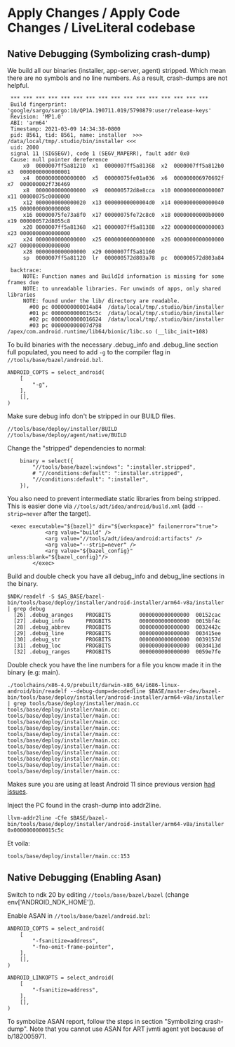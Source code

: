 # Apply Changes / Apply Code Changes / LiveLiteral codebase

## Native Debugging (Symbolizing crash-dump)

We build all our binaries (installer, app-server, agent) stripped. Which
mean there are no symbols and no line numbers. As a result, crash-dumps are
 not helpful.


```
 *** *** *** *** *** *** *** *** *** *** *** *** *** *** *** ***
 Build fingerprint: 'google/sargo/sargo:10/QP1A.190711.019/5790879:user/release-keys'
 Revision: 'MP1.0'
 ABI: 'arm64'
 Timestamp: 2021-03-09 14:34:38-0800
 pid: 8561, tid: 8561, name: installer  >>> /data/local/tmp/.studio/bin/installer <<<
 uid: 2000
 signal 11 (SIGSEGV), code 1 (SEGV_MAPERR), fault addr 0x0
 Cause: null pointer dereference
     x0  0000007ff5a81210  x1  0000007ff5a81368  x2  0000007ff5a812b0  x3  0000000000000001
     x4  0000000000000000  x5  00000075fe01a036  x6  000000006970692f  x7  000000002f736469
     x8  0000000000000000  x9  000000572d8e8cca  x10 0000000000000007  x11 00000075c0000000
     x12 0000000000000020  x13 00000000000004d0  x14 0000000000000040  x15 0000000000000008
     x16 00000075fe73a8f0  x17 00000075fe72c8c0  x18 00000000000b0000  x19 000000572d8055c8
     x20 0000007ff5a81368  x21 0000007ff5a81388  x22 0000000000000003  x23 0000000000000000
     x24 0000000000000000  x25 0000000000000000  x26 0000000000000000  x27 0000000000000000
     x28 0000000000000000  x29 0000007ff5a81160
     sp  0000007ff5a81120  lr  000000572d803a78  pc  000000572d803a84
 
 backtrace:
     NOTE: Function names and BuildId information is missing for some frames due
     NOTE: to unreadable libraries. For unwinds of apps, only shared libraries
     NOTE: found under the lib/ directory are readable.
       #00 pc 0000000000014a84  /data/local/tmp/.studio/bin/installer
       #01 pc 0000000000015c5c  /data/local/tmp/.studio/bin/installer
       #02 pc 0000000000016624  /data/local/tmp/.studio/bin/installer
       #03 pc 000000000007d798  /apex/com.android.runtime/lib64/bionic/libc.so (__libc_init+108)
```

To build binaries with the necessary .debug_info and .debug_line section full populated,
you need to add `-g` to the compiler flag in `//tools/base/bazel/android.bzl`.

```
ANDROID_COPTS = select_android(
    [
        "-g",
    ],
    [],
)
```

Make sure debug info don't be stripped in our BUILD files.

```
//tools/base/deploy/installer/BUILD
//tools/base/deploy/agent/native/BUILD
```

Change the "stripped" dependencies to normal:
```
    binary = select({
        "//tools/base/bazel:windows": ":installer.stripped",
        # "//conditions:default": ":installer.stripped",
        "//conditions:default": ":installer",
    }),
```

You also need to prevent intermediate static libraries from being stripped. This is easier done
via `//tools/adt/idea/android/build.xml` (add `--strip=never` after the target).

```
 <exec executable="${bazel}" dir="${workspace}" failonerror="true">
            <arg value="build" />
            <arg value="//tools/adt/idea/android:artifacts" />
            <arg value="--strip=never" />
            <arg value="${bazel_config}" unless:blank="${bazel_config}"/>
        </exec>
```

Build and double check you have all debug_info and debug_line sections in the binary.
```
$NDK/readelf -S $AS_BASE/bazel-bin/tools/base/deploy/installer/android-installer/arm64-v8a/installer | grep debug
  [26] .debug_aranges    PROGBITS         0000000000000000  00152cac
  [27] .debug_info       PROGBITS         0000000000000000  0015bf4c
  [28] .debug_abbrev     PROGBITS         0000000000000000  0032442c
  [29] .debug_line       PROGBITS         0000000000000000  003415ee
  [30] .debug_str        PROGBITS         0000000000000000  0039157d
  [31] .debug_loc        PROGBITS         0000000000000000  003d413d
  [32] .debug_ranges     PROGBITS         0000000000000000  0059e7fe
```

Double check you have the line numbers for a file you know made it in the binary (e.g: main).

```
./toolchains/x86-4.9/prebuilt/darwin-x86_64/i686-linux-android/bin/readelf --debug-dump=decodedline $BASE/master-dev/bazel-bin/tools/base/deploy/installer/android-installer/arm64-v8a/installer | grep tools/base/deploy/installer/main.cc
tools/base/deploy/installer/main.cc:
tools/base/deploy/installer/main.cc:
tools/base/deploy/installer/main.cc:
tools/base/deploy/installer/main.cc:
tools/base/deploy/installer/main.cc:
tools/base/deploy/installer/main.cc:
tools/base/deploy/installer/main.cc:
tools/base/deploy/installer/main.cc:
tools/base/deploy/installer/main.cc:
tools/base/deploy/installer/main.cc:
tools/base/deploy/installer/main.cc:
```

Makes sure you are using at least Android 11 since previous version [had issues](https://github.com/android/ndk/issues/1366).

Inject the PC found in the crash-dump into addr2line.

```
llvm-addr2line -Cfe $BASE/bazel-bin/tools/base/deploy/installer/android-installer/arm64-v8a/installer 0x0000000000015c5c
```

Et voila:
```
tools/base/deploy/installer/main.cc:153
```


## Native Debugging (Enabling Asan)

Switch to ndk 20 by editing `//tools/base/bazel/bazel` (change env['ANDROID_NDK_HOME']).

Enable ASAN in `//tools/base/bazel/android.bzl`:

```
ANDROID_COPTS = select_android(
    [
        "-fsanitize=address",
        "-fno-omit-frame-pointer",
    ],
    [],
)

ANDROID_LINKOPTS = select_android(
    [
        "-fsanitize=address",
    ],
    [],
)
```

To symbolize ASAN report, follow the steps in section "Symbolizing crash-dump".
Note that you cannot use ASAN for ART jvmti agent yet because of b/182005971.